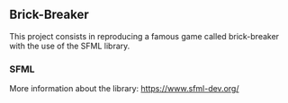 ## Brick-Breaker

This project consists in reproducing a famous game called brick-breaker with the use of the SFML library.

### SFML

More information about the library:
https://www.sfml-dev.org/

